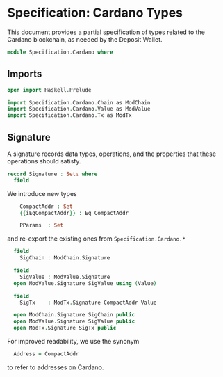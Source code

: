 # Specification: Cardano Types

This document provides a partial specification of
types related to the Cardano blockchain,
as needed by the Deposit Wallet.

```agda
module Specification.Cardano where
```

## Imports

```agda
open import Haskell.Prelude

import Specification.Cardano.Chain as ModChain
import Specification.Cardano.Value as ModValue
import Specification.Cardano.Tx as ModTx
```

## Signature

A signature records data types, operations,
and the properties that these operations should satisfy.

```agda
record Signature : Set₁ where
  field
```

We introduce new types

```agda
    CompactAddr : Set
    {{iEqCompactAddr}} : Eq CompactAddr

    PParams  : Set
```

and re-export the existing ones from `Specification.Cardano.*`

```agda
  field
    SigChain : ModChain.Signature

  field
    SigValue : ModValue.Signature
  open ModValue.Signature SigValue using (Value)

  field
    SigTx    : ModTx.Signature CompactAddr Value

  open ModChain.Signature SigChain public
  open ModValue.Signature SigValue public
  open ModTx.Signature SigTx public
```

For improved readability, we use the synonym

```agda
  Address = CompactAddr
```

to refer to addresses on Cardano.
